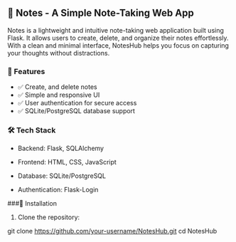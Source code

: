 ## 📝 Notes - A Simple Note-Taking Web App

Notes is a lightweight and intuitive note-taking web application built using Flask. It allows users to create, delete, and organize their notes effortlessly. With a clean and minimal interface, NotesHub helps you focus on capturing your thoughts without distractions.

### 🚀 Features

- ✅ Create, and delete notes
- ✅ Simple and responsive UI
- ✅ User authentication for secure access
- ✅ SQLite/PostgreSQL database support

### 🛠️ Tech Stack

- Backend: Flask, SQLAlchemy

- Frontend: HTML, CSS, JavaScript

- Database: SQLite/PostgreSQL

- Authentication: Flask-Login

###📌 Installation

1. Clone the repository:

git clone https://github.com/your-username/NotesHub.git
cd NotesHub
